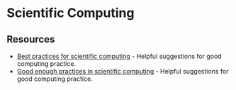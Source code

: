 # Scientific Computing

## Resources
- [Best practices for scientific computing](https://journals.plos.org/plosbiology/article?id=10.1371/journal.pbio.1001745) - Helpful suggestions for good computing practice.
- [Good enough practices in scientific computing](https://journals.plos.org/ploscompbiol/article?id=10.1371/journal.pcbi.1005510) - Helpful suggestions for good computing practice.